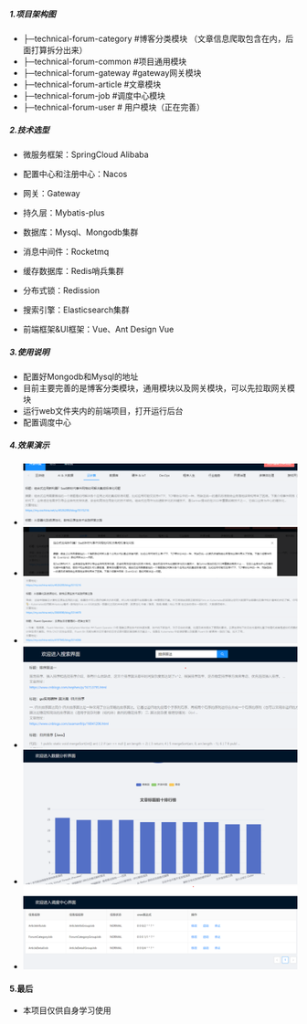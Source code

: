 ##### 1.项目架构图
  
- ├─technical-forum-category #博客分类模块 （文章信息爬取包含在内，后面打算拆分出来）
- ├─technical-forum-common #项目通用模块
- ├─technical-forum-gateway #gateway网关模块
- ├─technical-forum-article #文章模块  
- ├─technical-forum-job #调度中心模块 
- ├─technical-forum-user # 用户模块（正在完善）

##### 2.技术选型

- 微服务框架：SpringCloud Alibaba

- 配置中心和注册中心：Nacos
- 网关：Gateway
- 持久层：Mybatis-plus
- 数据库：Mysql、Mongodb集群
- 消息中间件：Rocketmq
- 缓存数据库：Redis哨兵集群
- 分布式锁：Redission
- 搜索引擎：Elasticsearch集群
- 前端框架&UI框架：Vue、Ant Design Vue 

##### 3.使用说明

- 配置好Mongodb和Mysql的地址
- 目前主要完善的是博客分类模块，通用模块以及网关模块，可以先拉取网关模块
- 运行web文件夹内的前端项目，打开运行后台
- 配置调度中心

##### 4.效果演示
- ![image](https://github.com/partick33/technical-forum/blob/master/img/img_1.png)
- ![image](https://github.com/partick33/technical-forum/blob/master/img/img_2.png)
- ![image](https://github.com/partick33/technical-forum/blob/master/img/img_3.png)
- ![image](https://github.com/partick33/technical-forum/blob/master/img/img_4.png)
- ![image](https://github.com/partick33/technical-forum/blob/master/img/img_5.png)
- ![image](https://github.com/partick33/technical-forum/blob/master/img/%E5%B1%8F%E5%B9%95%E6%88%AA%E5%9B%BE%202022-04-26%20113902.png)
#### 5.最后
- 本项目仅供自身学习使用
